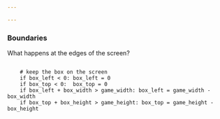 ```yaml
---

---
```



### Boundaries

What happens at the edges of the screen?

~~~

    # keep the box on the screen
    if box_left < 0: box_left = 0
    if box_top < 0:  box_top = 0
    if box_left + box_width > game_width: box_left = game_width - box_width
    if box_top + box_height > game_height: box_top = game_height - box_height

~~~
